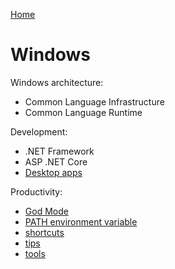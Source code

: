 [Home](../README.md)

# Windows

Windows architecture:
- Common Language Infrastructure
- Common Language Runtime

Development:
- .NET Framework
- ASP .NET Core
- [Desktop apps](./desktop-app.md)

Productivity:
- [God Mode](./god-mode.md)
- [PATH environment variable](./path.md)
- [shortcuts](./shortcuts.md)
- [tips](./tips.md)
- [tools](./tools.md)
